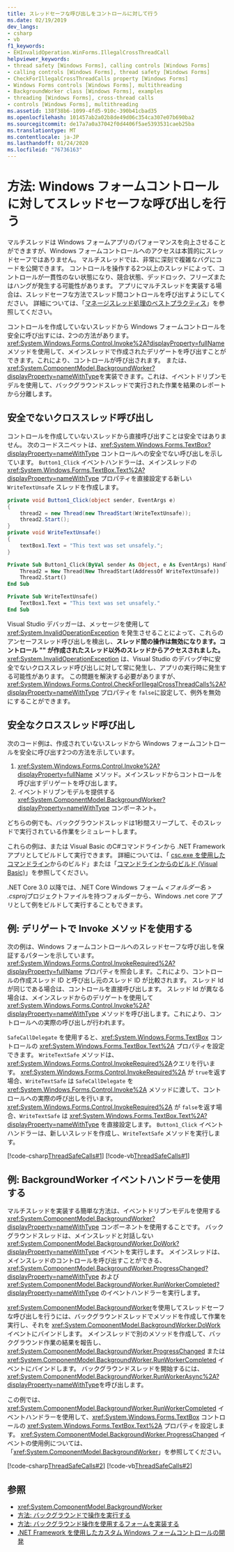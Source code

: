 ```yaml
---
title: スレッドセーフな呼び出しをコントロールに対して行う
ms.date: 02/19/2019
dev_langs:
- csharp
- vb
f1_keywords:
- EHInvalidOperation.WinForms.IllegalCrossThreadCall
helpviewer_keywords:
- thread safety [Windows Forms], calling controls [Windows Forms]
- calling controls [Windows Forms], thread safety [Windows Forms]
- CheckForIllegalCrossThreadCalls property [Windows Forms]
- Windows Forms controls [Windows Forms], multithreading
- BackgroundWorker class [Windows Forms], examples
- threading [Windows Forms], cross-thread calls
- controls [Windows Forms], multithreading
ms.assetid: 138f38b6-1099-4fd5-910c-390b41cbad35
ms.openlocfilehash: 101457ab2a02b8de49d06c354ca307e07b690ba2
ms.sourcegitcommit: de17a7a0a37042f0d4406f5ae5393531caeb25ba
ms.translationtype: MT
ms.contentlocale: ja-JP
ms.lasthandoff: 01/24/2020
ms.locfileid: "76736163"
---
```

# <a name="how-to-make-thread-safe-calls-to-windows-forms-controls"></a>方法: Windows フォームコントロールに対してスレッドセーフな呼び出しを行う

マルチスレッドは Windows フォームアプリのパフォーマンスを向上させることができますが、Windows フォームコントロールへのアクセスは本質的にスレッドセーフではありません。 マルチスレッドでは、非常に深刻で複雑なバグにコードを公開できます。 コントロールを操作する2つ以上のスレッドによって、コントロールが一貫性のない状態になり、競合状態、デッドロック、フリーズまたはハングが発生する可能性があります。 アプリにマルチスレッドを実装する場合は、スレッドセーフな方法でスレッド間コントロールを呼び出すようにしてください。 詳細については、「[マネージスレッド処理のベストプラクティス](../../../standard/threading/managed-threading-best-practices.md)」を参照してください。 

コントロールを作成していないスレッドから Windows フォームコントロールを安全に呼び出すには、2つの方法があります。 <xref:System.Windows.Forms.Control.Invoke%2A?displayProperty=fullName> メソッドを使用して、メインスレッドで作成されたデリゲートを呼び出すことができます。これにより、コントロールが呼び出されます。 または、<xref:System.ComponentModel.BackgroundWorker?displayProperty=nameWithType>を実装できます。これは、イベントドリブンモデルを使用して、バックグラウンドスレッドで実行された作業を結果のレポートから分離します。 

## <a name="unsafe-cross-thread-calls"></a>安全でないクロススレッド呼び出し

コントロールを作成していないスレッドから直接呼び出すことは安全ではありません。 次のコードスニペットは、<xref:System.Windows.Forms.TextBox?displayProperty=nameWithType> コントロールへの安全でない呼び出しを示しています。 `Button1_Click` イベントハンドラーは、メインスレッドの <xref:System.Windows.Forms.TextBox.Text%2A?displayProperty=nameWithType> プロパティを直接設定する新しい `WriteTextUnsafe` スレッドを作成します。 

```csharp
private void Button1_Click(object sender, EventArgs e)
{
    thread2 = new Thread(new ThreadStart(WriteTextUnsafe));
    thread2.Start();
}
private void WriteTextUnsafe()
{
    textBox1.Text = "This text was set unsafely.";
}
```

```vb
Private Sub Button1_Click(ByVal sender As Object, e As EventArgs) Handles Button1.Click
    Thread2 = New Thread(New ThreadStart(AddressOf WriteTextUnsafe))
    Thread2.Start()
End Sub

Private Sub WriteTextUnsafe()
    TextBox1.Text = "This text was set unsafely."
End Sub
```

Visual Studio デバッガーは、メッセージを使用して <xref:System.InvalidOperationException> を発生させることによって、これらのアンセーフスレッド呼び出しを検出し、**スレッド間の操作は無効になります。コントロール "" が作成されたスレッド以外のスレッドからアクセスされました。** <xref:System.InvalidOperationException> は、Visual Studio のデバッグ中に安全でないクロススレッド呼び出しに対して常に発生し、アプリの実行時に発生する可能性があります。 この問題を解決する必要がありますが、<xref:System.Windows.Forms.Control.CheckForIllegalCrossThreadCalls%2A?displayProperty=nameWithType> プロパティを `false`に設定して、例外を無効にすることができます。

## <a name="safe-cross-thread-calls"></a>安全なクロススレッド呼び出し 

次のコード例は、作成されていないスレッドから Windows フォームコントロールを安全に呼び出す2つの方法を示しています。 

1. <xref:System.Windows.Forms.Control.Invoke%2A?displayProperty=fullName> メソッド。メインスレッドからコントロールを呼び出すデリゲートを呼び出します。 
2. イベントドリブンモデルを提供する <xref:System.ComponentModel.BackgroundWorker?displayProperty=nameWithType> コンポーネント。 

どちらの例でも、バックグラウンドスレッドは1秒間スリープして、そのスレッドで実行されている作業をシミュレートします。 

これらの例は、または Visual Basic のC#コマンドラインから .NET Framework アプリとしてビルドして実行できます。 詳細については、「 [csc.exe を使用したコマンドライン](../../../csharp/language-reference/compiler-options/command-line-building-with-csc-exe.md)からのビルド」または「[コマンドラインからのビルド (Visual Basic)](../../../visual-basic/reference/command-line-compiler/building-from-the-command-line.md)」を参照してください。 

.NET Core 3.0 以降では、.NET Core Windows フォーム *\<フォルダー名 > .csproj*プロジェクトファイルを持つフォルダーから、Windows .net core アプリとして例をビルドして実行することもできます。 

## <a name="example-use-the-invoke-method-with-a-delegate"></a>例: デリゲートで Invoke メソッドを使用する

次の例は、Windows フォームコントロールへのスレッドセーフな呼び出しを保証するパターンを示しています。 <xref:System.Windows.Forms.Control.InvokeRequired%2A?displayProperty=fullName> プロパティを照会します。これにより、コントロールの作成スレッド ID と呼び出し元のスレッド ID が比較されます。 スレッド Id が同じである場合は、コントロールを直接呼び出します。 スレッド Id が異なる場合は、メインスレッドからのデリゲートを使用して <xref:System.Windows.Forms.Control.Invoke%2A?displayProperty=nameWithType> メソッドを呼び出します。これにより、コントロールへの実際の呼び出しが行われます。

`SafeCallDelegate` を使用すると、<xref:System.Windows.Forms.TextBox> コントロールの <xref:System.Windows.Forms.TextBox.Text%2A> プロパティを設定できます。 `WriteTextSafe` メソッドは、<xref:System.Windows.Forms.Control.InvokeRequired%2A>クエリを行います。 <xref:System.Windows.Forms.Control.InvokeRequired%2A> が `true`を返す場合、`WriteTextSafe` は `SafeCallDelegate` を <xref:System.Windows.Forms.Control.Invoke%2A> メソッドに渡して、コントロールへの実際の呼び出しを行います。 <xref:System.Windows.Forms.Control.InvokeRequired%2A> が `false`を返す場合、`WriteTextSafe` は <xref:System.Windows.Forms.TextBox.Text%2A?displayProperty=nameWithType> を直接設定します。 `Button1_Click` イベントハンドラーは、新しいスレッドを作成し、`WriteTextSafe` メソッドを実行します。 

 [!code-csharp[ThreadSafeCalls#1](~/samples/snippets/winforms/thread-safe/example1/cs/Form1.cs)]
 [!code-vb[ThreadSafeCalls#1](~/samples/snippets/winforms/thread-safe/example1/vb/Form1.vb)]  

## <a name="example-use-a-backgroundworker-event-handler"></a>例: BackgroundWorker イベントハンドラーを使用する

マルチスレッドを実装する簡単な方法は、イベントドリブンモデルを使用する <xref:System.ComponentModel.BackgroundWorker?displayProperty=nameWithType> コンポーネントを使用することです。 バックグラウンドスレッドは、メインスレッドと対話しない <xref:System.ComponentModel.BackgroundWorker.DoWork?displayProperty=nameWithType> イベントを実行します。 メインスレッドは、メインスレッドのコントロールを呼び出すことができる、<xref:System.ComponentModel.BackgroundWorker.ProgressChanged?displayProperty=nameWithType> および <xref:System.ComponentModel.BackgroundWorker.RunWorkerCompleted?displayProperty=nameWithType> のイベントハンドラーを実行します。

<xref:System.ComponentModel.BackgroundWorker>を使用してスレッドセーフな呼び出しを行うには、バックグラウンドスレッドでメソッドを作成して作業を実行し、それを <xref:System.ComponentModel.BackgroundWorker.DoWork> イベントにバインドします。 メインスレッドで別のメソッドを作成して、バックグラウンド作業の結果を報告し、<xref:System.ComponentModel.BackgroundWorker.ProgressChanged> または <xref:System.ComponentModel.BackgroundWorker.RunWorkerCompleted> イベントにバインドします。 バックグラウンドスレッドを開始するには、<xref:System.ComponentModel.BackgroundWorker.RunWorkerAsync%2A?displayProperty=nameWithType>を呼び出します。 

この例では、<xref:System.ComponentModel.BackgroundWorker.RunWorkerCompleted> イベントハンドラーを使用して、<xref:System.Windows.Forms.TextBox> コントロールの <xref:System.Windows.Forms.TextBox.Text%2A> プロパティを設定します。 <xref:System.ComponentModel.BackgroundWorker.ProgressChanged> イベントの使用例については、「<xref:System.ComponentModel.BackgroundWorker>」を参照してください。 

 [!code-csharp[ThreadSafeCalls#2](~/samples/snippets/winforms/thread-safe/example2/cs/Form1.cs)]
 [!code-vb[ThreadSafeCalls#2](~/samples/snippets/winforms/thread-safe/example2/vb/Form1.vb)]  

## <a name="see-also"></a>参照

- <xref:System.ComponentModel.BackgroundWorker>
- [方法: バックグラウンドで操作を実行する](how-to-run-an-operation-in-the-background.md)
- [方法: バックグラウンド操作を使用するフォームを実装する](how-to-implement-a-form-that-uses-a-background-operation.md)
- [.NET Framework を使用したカスタム Windows フォームコントロールの開発](developing-custom-windows-forms-controls.md)
